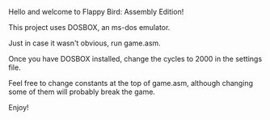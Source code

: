 Hello and welcome to Flappy Bird: Assembly Edition!

This project uses DOSBOX, an ms-dos emulator.

Just in case it wasn't obvious, run game.asm.

Once you have DOSBOX installed, change the cycles to 2000 in the settings file.

Feel free to change constants at the top of game.asm, although changing some of them will probably break the game.

Enjoy!
